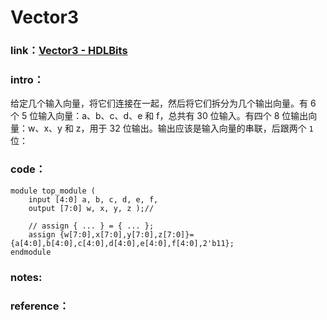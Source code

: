 # Vector3

### **link**：[Vector3 - HDLBits](https://hdlbits.01xz.net/wiki/Vector3)

### **intro**：

给定几个输入向量，将它们连接在一起，然后将它们拆分为几个输出向量。有 6 个 5 位输入向量：a、b、c、d、e 和 f，总共有 30 位输入。有四个 8 位输出向量：w、x、y 和 z，用于 32 位输出。输出应该是输入向量的串联，后跟两个 `1` 位：                                                                                                                                                                                                                                                                                                                                                                                                                                                                   

### **code**：                                                        

```
module top_module (
    input [4:0] a, b, c, d, e, f,
    output [7:0] w, x, y, z );//

    // assign { ... } = { ... };
    assign {w[7:0],x[7:0],y[7:0],z[7:0]}={a[4:0],b[4:0],c[4:0],d[4:0],e[4:0],f[4:0],2'b11};
endmodule

```

### notes:




### reference：

